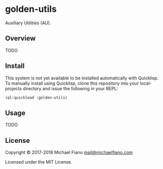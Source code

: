 # golden-utils

Auxiliary Utilities (AU).

## Overview

TODO

## Install

This system is not yet available to be installed automatically with Quicklisp. To manually install
using Quicklisp, clone this repository into your local-projects directory and issue the following in
your REPL:

```lisp
(ql:quickload :golden-utils)
```

## Usage

TODO

## License

Copyright © 2017-2018 Michael Fiano <mail@michaelfiano.com>

Licensed under the MIT License.
